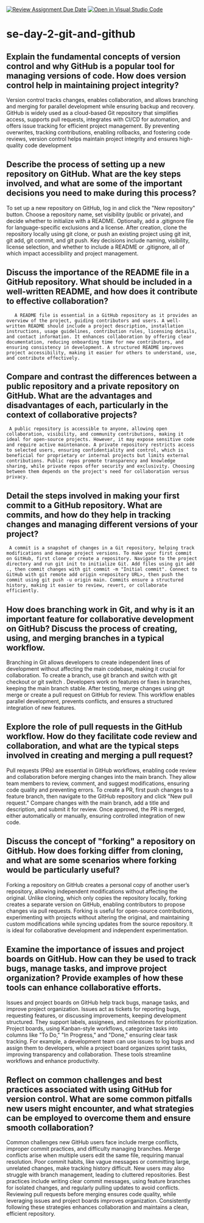 [![Review Assignment Due Date](https://classroom.github.com/assets/deadline-readme-button-22041afd0340ce965d47ae6ef1cefeee28c7c493a6346c4f15d667ab976d596c.svg)](https://classroom.github.com/a/8wgCKhpZ)
[![Open in Visual Studio Code](https://classroom.github.com/assets/open-in-vscode-2e0aaae1b6195c2367325f4f02e2d04e9abb55f0b24a779b69b11b9e10269abc.svg)](https://classroom.github.com/online_ide?assignment_repo_id=18483242&assignment_repo_type=AssignmentRepo)
# se-day-2-git-and-github
## Explain the fundamental concepts of version control and why GitHub is a popular tool for managing versions of code. How does version control help in maintaining project integrity?
  Version control tracks changes, enables collaboration, and allows branching and merging for parallel development while ensuring backup and recovery. GitHub is widely used as a cloud-based Git repository that simplifies access, supports pull requests, integrates with CI/CD for automation, and offers issue tracking for efficient project management. By preventing overwrites, tracking contributions, enabling rollbacks, and fostering code reviews, version control helps maintain project integrity and ensures high-quality code development

## Describe the process of setting up a new repository on GitHub. What are the key steps involved, and what are some of the important decisions you need to make during this process?
   To set up a new repository on GitHub, log in and click the "New repository" button. Choose a repository name, set visibility (public or private), and decide whether to initialize with a README. Optionally, add a .gitignore file for language-specific exclusions and a license. After creation, clone the repository locally using git clone, or push an existing project using git init, git add, git commit, and git push. Key decisions include naming, visibility, license selection, and whether to include a README or .gitignore, all of which impact accessibility and project management.
## Discuss the importance of the README file in a GitHub repository. What should be included in a well-written README, and how does it contribute to effective collaboration?
       A README file is essential in a GitHub repository as it provides an overview of the project, guiding contributors and users. A well-written README should include a project description, installation instructions, usage guidelines, contribution rules, licensing details, and contact information. It enhances collaboration by offering clear documentation, reducing onboarding time for new contributors, and ensuring consistency in development. A structured README improves project accessibility, making it easier for others to understand, use, and contribute effectively.
## Compare and contrast the differences between a public repository and a private repository on GitHub. What are the advantages and disadvantages of each, particularly in the context of collaborative projects?
     A public repository is accessible to anyone, allowing open collaboration, visibility, and community contributions, making it ideal for open-source projects. However, it may expose sensitive code and require active maintenance. A private repository restricts access to selected users, ensuring confidentiality and control, which is beneficial for proprietary or internal projects but limits external contributions. Public repos promote transparency and knowledge sharing, while private repos offer security and exclusivity. Choosing between them depends on the project's need for collaboration versus privacy.
## Detail the steps involved in making your first commit to a GitHub repository. What are commits, and how do they help in tracking changes and managing different versions of your project?
     A commit is a snapshot of changes in a Git repository, helping track modifications and manage project versions. To make your first commit on GitHub, first clone or create a repository. Navigate to the project directory and run git init to initialize Git. Add files using git add ., then commit changes with git commit -m "Initial commit". Connect to GitHub with git remote add origin <repository URL>, then push the commit using git push -u origin main. Commits ensure a structured history, making it easier to review, revert, or collaborate efficiently.
## How does branching work in Git, and why is it an important feature for collaborative development on GitHub? Discuss the process of creating, using, and merging branches in a typical workflow.
   Branching in Git allows developers to create independent lines of development without affecting the main codebase, making it crucial for collaboration. To create a branch, use git branch <branch-name> and switch with git checkout <branch-name> or git switch <branch-name>. Developers work on features or fixes in branches, keeping the main branch stable. After testing, merge changes using git merge <branch-name> or create a pull request on GitHub for review. This workflow enables parallel development, prevents conflicts, and ensures a structured integration of new features.
## Explore the role of pull requests in the GitHub workflow. How do they facilitate code review and collaboration, and what are the typical steps involved in creating and merging a pull request?
Pull requests (PRs) are essential in GitHub workflows, enabling code review and collaboration before merging changes into the main branch. They allow team members to review, comment, and suggest modifications, ensuring code quality and preventing errors. To create a PR, first push changes to a feature branch, then navigate to the GitHub repository and click "New pull request." Compare changes with the main branch, add a title and description, and submit it for review. Once approved, the PR is merged, either automatically or manually, ensuring controlled integration of new code.
## Discuss the concept of "forking" a repository on GitHub. How does forking differ from cloning, and what are some scenarios where forking would be particularly useful?
Forking a repository on GitHub creates a personal copy of another user’s repository, allowing independent modifications without affecting the original. Unlike cloning, which only copies the repository locally, forking creates a separate version on GitHub, enabling contributors to propose changes via pull requests. Forking is useful for open-source contributions, experimenting with projects without altering the original, and maintaining custom modifications while syncing updates from the source repository. It is ideal for collaborative development and independent experimentation.
## Examine the importance of issues and project boards on GitHub. How can they be used to track bugs, manage tasks, and improve project organization? Provide examples of how these tools can enhance collaborative efforts.
Issues and project boards on GitHub help track bugs, manage tasks, and improve project organization. Issues act as tickets for reporting bugs, requesting features, or discussing improvements, keeping development structured. They support labels, assignees, and milestones for prioritization. Project boards, using Kanban-style workflows, categorize tasks into columns like "To Do," "In Progress," and "Done," ensuring clear task tracking. For example, a development team can use issues to log bugs and assign them to developers, while a project board organizes sprint tasks, improving transparency and collaboration. These tools streamline workflows and enhance productivity.
## Reflect on common challenges and best practices associated with using GitHub for version control. What are some common pitfalls new users might encounter, and what strategies can be employed to overcome them and ensure smooth collaboration?
Common challenges new GitHub users face include merge conflicts, improper commit practices, and difficulty managing branches. Merge conflicts arise when multiple users edit the same file, requiring manual resolution. Poor commit habits, like vague messages or committing large, unrelated changes, make tracking history difficult. New users may also struggle with branch management, leading to cluttered repositories.
Best practices include writing clear commit messages, using feature branches for isolated changes, and regularly pulling updates to avoid conflicts. Reviewing pull requests before merging ensures code quality, while leveraging issues and project boards improves organization. Consistently following these strategies enhances collaboration and maintains a clean, efficient repository.
